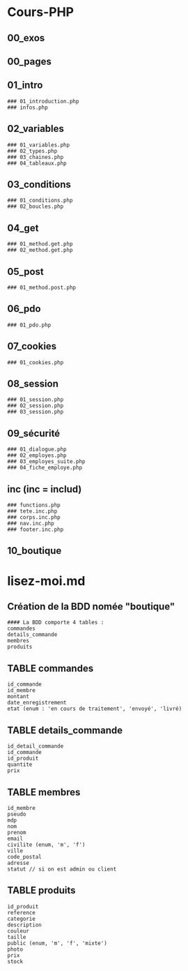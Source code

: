 # Cours-PHP
## 00_exos
## 00_pages
## 01_intro
    ### 01_introduction.php
    ### infos.php
## 02_variables
    ### 01_variables.php
    ### 02_types.php
    ### 03_chaines.php
    ### 04_tableaux.php
## 03_conditions
    ### 01_conditions.php
    ### 02_boucles.php
## 04_get
    ### 01_method.get.php
    ### 02_method.get.php
## 05_post
    ### 01_method.post.php
## 06_pdo
    ### 01_pdo.php
## 07_cookies
    ### 01_cookies.php
## 08_session
    ### 01_session.php
    ### 02_session.php
    ### 03_session.php
## 09_sécurité
    ### 01_dialogue.php
    ### 02_employes.php
    ### 03_employes_suite.php
    ### 04_fiche_employe.php
## inc (inc = includ)
    ### functions.php
    ### tete.inc.php
    ### corps.inc.php
    ### nav.inc.php
    ### footer.inc.php

## 10_boutique

# lisez-moi.md

<!-- ## est équivalent au h1 -->
## Création de la BDD nomée "boutique"
    #### La BDD comporte 4 tables :
    commandes
    details_commande
    membres
    produits

## TABLE commandes
    id_commande
    id_membre
    montant
    date_enregistrement
    etat (enum : 'en cours de traitement', 'envoyé', 'livré)

## TABLE details_commande
    id_detail_commande
    id_commande
    id_produit
    quantite
    prix

## TABLE membres
    id_membre
    pseudo
    mdp
    nom
    prenom
    email
    civilite (enum, 'm', 'f')
    ville
    code_postal
    adresse
    statut // si on est admin ou client

## TABLE produits
    id_produit
    reference
    categorie
    description
    couleur
    taille
    public (enum, 'm', 'f', 'mixte')
    photo
    prix
    stock

